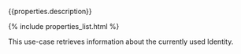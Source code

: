 {{properties.description}}

{% include properties_list.html %}

This use-case retrieves information about the currently used Identity.
